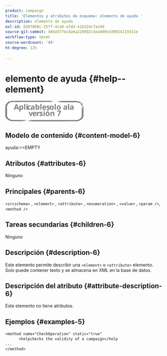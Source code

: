 ```yaml
---
product: campaign
title: 'Elementos y atributos de esquema: elemento de ayuda '
description: elemento de ayuda
exl-id: 8207868c-25ff-4ca9-afdd-41b324c7ac0d
source-git-commit: 40da5774c8a6a228992c4aa400e2d9924215611e
workflow-type: tm+mt
source-wordcount: '49'
ht-degree: 12%

---
```


# elemento de ayuda {#help--element}

![](../../../assets/v7-only.svg)

## Modelo de contenido {#content-model-6}

ayuda:==EMPTY

## Atributos {#attributes-6}

Ninguno

## Principales {#parents-6}

`<srcschema>`  ,  `<element>`   ,   `<attribute>`    ,    `<enumeration>`     ,     `<value>`      ,     `<param />`,      `<method />`

## Tareas secundarias {#children-6}

Ninguno

## Descripción {#description-6}

Este elemento permite describir una `<element>`  o  `<attribute>`   elemento. Solo puede contener texto y se almacena en XML en la base de datos.

## Descripción del atributo {#attribute-description-6}

Este elemento no tiene atributos.

## Ejemplos {#examples-5}

```
<method name="CheckOperation" static="true"
      <helpchecks the validity of a campaign</help
...
</method> 
```
